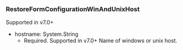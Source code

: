 ### RestoreFormConfigurationWinAndUnixHost
Supported in v7.0+

- hostname: System.String
  - Required. Supported in v7.0+
Name of windows or unix host.
